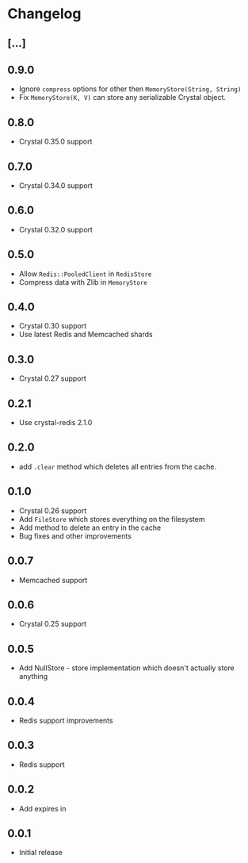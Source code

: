 # Changelog

## [...]

## 0.9.0

* Ignore `compress` options for other then `MemoryStore(String, String)`
* Fix `MemoryStore(K, V)` can store any serializable Crystal object.

## 0.8.0

* Crystal 0.35.0 support

## 0.7.0

* Crystal 0.34.0 support

## 0.6.0

* Crystal 0.32.0 support

## 0.5.0

* Allow `Redis::PooledClient` in `RedisStore`
* Compress data with Zlib in `MemoryStore`

## 0.4.0

* Crystal 0.30 support
* Use latest Redis and Memcached shards

## 0.3.0

* Crystal 0.27 support

## 0.2.1

* Use crystal-redis 2.1.0

## 0.2.0

* add `.clear` method which deletes all entries from the cache.

## 0.1.0

* Crystal 0.26 support
* Add `FileStore` which stores everything on the filesystem
* Add method to delete an entry in the cache
* Bug fixes and other improvements

## 0.0.7

* Memcached support

## 0.0.6

* Crystal 0.25 support

## 0.0.5

* Add NullStore - store implementation which doesn't actually store anything

## 0.0.4

* Redis support improvements

## 0.0.3

* Redis support

## 0.0.2

* Add expires in

## 0.0.1

* Initial release

